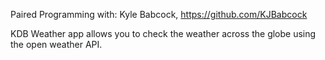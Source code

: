 Paired Programming with: Kyle Babcock, https://github.com/KJBabcock

KDB Weather app allows you to check the weather across the globe using the open weather API.